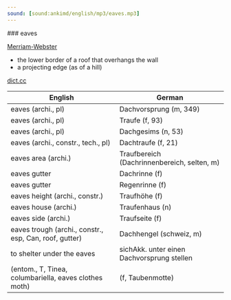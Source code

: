 ```yaml
---
sound: [sound:ankimd/english/mp3/eaves.mp3]
---
```


\### eaves

[Merriam-Webster](https://www.merriam-webster.com/dictionary/eaves)

- the lower border of a roof that overhangs the wall
- a projecting edge (as of a hill)

[dict.cc](https://www.dict.cc/eaves)

| English        | German       |
| -------------- | ------------ |
| eaves (archi., pl) | Dachvorsprung (m, 349) |
| eaves (archi., pl) | Traufe (f, 93) |
| eaves (archi., pl) | Dachgesims (n, 53) |
| eaves (archi., constr., tech., pl) | Dachtraufe (f, 21) |
| eaves area (archi.) | Traufbereich (Dachrinnenbereich, selten, m) |
| eaves gutter | Dachrinne (f) |
| eaves gutter | Regenrinne (f) |
| eaves height (archi., constr.) | Traufhöhe (f) |
| eaves house (archi.) | Traufenhaus (n) |
| eaves side (archi.) | Traufseite (f) |
| eaves trough (archi., constr., esp, Can, roof, gutter) | Dachhengel (schweiz, m) |
| to shelter under the eaves | sichAkk. unter einen Dachvorsprung stellen |
|  (entom., T, Tinea, columbariella, eaves clothes moth) |  (f, Taubenmotte) |
